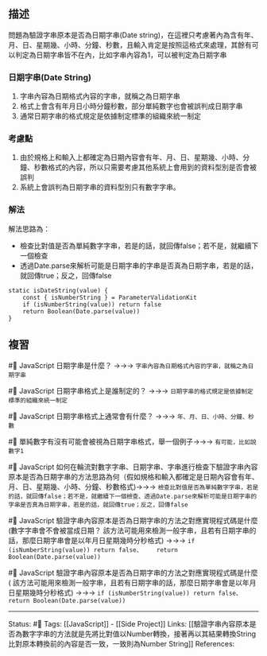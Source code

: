 ## 描述


問題為驗證字串原本是否為日期字串(Date string)，在這裡只考慮著內為含有年、月、日、星期幾、小時、分鐘、秒數，且輸入肯定是按照這格式來處理，其餘有可以判定為日期字串皆不在內，比如字串內容為1，可以被判定為日期字串

### 日期字串(Date String)
1. 字串內容為日期格式內容的字串，就稱之為日期字串
2. 格式上會含有年月日小時分鐘秒數，部分單純數字也會被誤判成日期字串
3. 通常日期字串的格式規定是依據制定標準的組織來統一制定


### 考慮點
1. 由於規格上和輸入上都確定為日期內容會有年、月、日、星期幾、小時、分鐘、秒數格式的內容，所以只需要考慮其他系統上會用到的資料型別是否會被誤判
2. 系統上會誤判為日期字串的資料型別只有數字字串。

### 解法
解法思路為：
- 檢查比對值是否為單純數字字串，若是的話，就回傳false；若不是，就繼續下一個檢查
- 透過Date.parse來解析可能是日期字串的字串是否真為日期字串，若是的話，就回傳true；反之，回傳false

```
static isDateString(value) {
	const { isNumberString } = ParameterValidationKit
	if (isNumberString(value)) return false
	return Boolean(Date.parse(value))
}
```


## 複習
#🧠 JavaScript 日期字串是什麼？ ->->-> `字串內容為日期格式內容的字串，就稱之為日期字串`
<!--SR:!2023-03-08,166,250-->
#🧠 JavaScript 日期字串格式上是誰制定的？ ->->-> `日期字串的格式規定是依據制定標準的組織來統一制定`
<!--SR:!2023-01-06,128,250-->

#🧠 JavaScript 日期字串格式上通常會有什麼？ ->->-> `年、月、日、小時、分鐘、秒數`
<!--SR:!2023-02-24,158,250-->

#🧠  單純數字有沒有可能會被視為日期字串格式，舉一個例子->->-> `有可能，比如說數字1`
<!--SR:!2023-01-11,130,250-->

#🧠 JavaScript 如何在輪流對數字字串、日期字串、字串進行檢查下驗證字串內容原本是否為日期字串的方法思路為何（假如規格和輸入都確定是日期內容會有年、月、日、星期幾、小時、分鐘、秒數格式)->->-> `檢查比對值是否為單純數字字串，若是的話，就回傳false；若不是，就繼續下一個檢查、透過Date.parse來解析可能是日期字串的字串是否真為日期字串，若是的話，就回傳true；反之，回傳false`
<!--SR:!2023-04-07,185,250-->

#🧠 JavaScript 驗證字串內容原本是否為日期字串的方法之對應實現程式碼是什麼(數字字串會不會被當成日期？ 該方法可能用來檢測一般字串，且若有日期字串的話，那麼日期字串會是以年月日星期幾時分秒格式) ->->-> `if (isNumberString(value)) return false、	return Boolean(Date.parse(value))`
<!--SR:!2022-11-06,27,250-->


#🧠 JavaScript 驗證字串內容原本是否為日期字串的方法之對應實現程式碼是什麼( 該方法可能用來檢測一般字串，且若有日期字串的話，那麼日期字串會是以年月日星期幾時分秒格式) ->->-> `if (isNumberString(value)) return false、	return Boolean(Date.parse(value))`
<!--SR:!2022-10-30,21,250-->


---
Status: #🌱 
Tags:
[[JavaScript]] - [[Side Project]]
Links:
[[驗證字串內容原本是否為數字字串的方法就是先將比對值以Number轉換，接著再以其結果轉換String比對原本轉換前的內容是否一致，一致則為Number String]]
References: